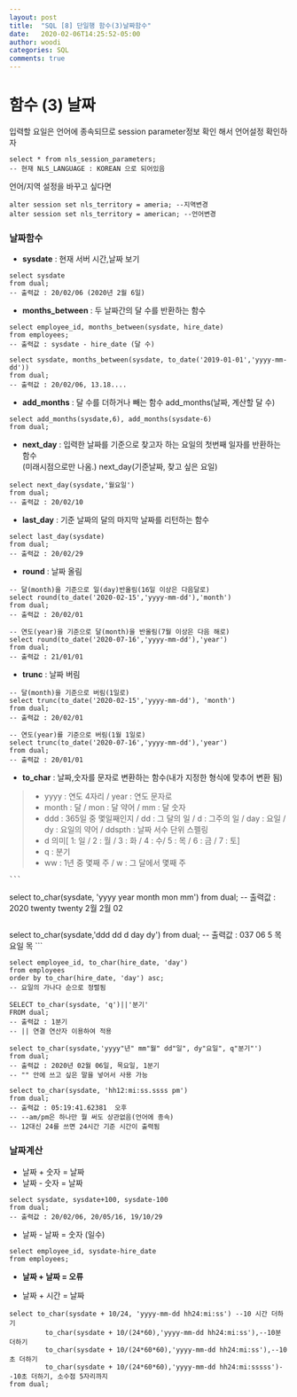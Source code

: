 ```yaml
---
layout: post
title:  "SQL [8] 단일행 함수(3)날짜함수"
date:   2020-02-06T14:25:52-05:00
author: woodi
categories: SQL
comments: true
---
```

# 함수 (3) 날짜
입력할 요일은 언어에 종속되므로 session parameter정보 확인 해서 언어설정 확인하자
```
select * from nls_session_parameters;
-- 현재 NLS_LANGUAGE : KOREAN 으로 되어있음
```

언어/지역 설정을 바꾸고 싶다면
```
alter session set nls_territory = ameria; --지역변경
alter session set nls_territory = american; --언어변경
```


### 날짜함수

- **sysdate** : 현재 서버 시간,날짜 보기
```
select sysdate
from dual;
-- 출력값 : 20/02/06 (2020년 2월 6일)
```
- **months_between** : 두 날짜간의 달 수를 반환하는 함수
```
select employee_id, months_between(sysdate, hire_date)
from employees;
-- 출력값 : sysdate - hire_date (달 수)
```
```
select sysdate, months_between(sysdate, to_date('2019-01-01','yyyy-mm-dd'))
from dual;
-- 출력값 : 20/02/06, 13.18....
```
- **add_months** : 달 수를 더하거나 빼는 함수
add_months(날짜, 계산할 달 수)
```
select add_months(sysdate,6), add_months(sysdate-6)
from dual;
```
- **next_day** : 입력한 날짜를 기준으로 찾고자 하는 요일의 첫번째 일자를 반환하는 함수<br/>(미래시점으로만 나옴.)
next_day(기준날짜, 찾고 싶은 요일)
```
select next_day(sysdate,'월요일')
from dual;
-- 출력값 : 20/02/10
```
- **last_day** : 기준 날짜의 달의 마지막 날짜를 리턴하는 함수
```
select last_day(sysdate)
from dual;
-- 출력값 : 20/02/29
```
- **round** : 날짜 올림
```
-- 달(month)을 기준으로 일(day)반올림(16일 이상은 다음달로)
select round(to_date('2020-02-15','yyyy-mm-dd'),'month')
from dual;
-- 출력값 : 20/02/01
```
```
-- 연도(year)을 기준으로 달(month)을 반올림(7월 이상은 다음 해로)
select round(to_date('2020-07-16','yyyy-mm-dd'),'year')
from dual;
-- 출력값 : 21/01/01
```
- **trunc** : 날짜 버림
```
-- 달(month)을 기준으로 버림(1일로)
select trunc(to_date('2020-02-15','yyyy-mm-dd'), 'month')
from dual;
-- 출력값 : 20/02/01
```
```
-- 연도(year)를 기준으로 버림(1월 1일로)
select trunc(to_date('2020-07-16','yyyy-mm-dd'),'year')
from dual;
-- 출력값 : 20/01/01
```
- **to_char** : 날짜,숫자를 문자로 변환하는 함수(내가 지정한 형식에 맞추어 변환 됨)
> - yyyy : 연도 4자리 / year : 연도 문자로 
> - month : 달 / mon : 달 약어 / mm : 달 숫자
> - ddd : 365일 중 몇일째인지 / dd : 그 달의 일 / d : 그주의 일 / day : 요일 / dy : 요일의 약어 / ddspth : 날짜 서수 단위 스펠링
> - d 의미[ 1: 일 / 2 : 월 / 3 : 화 / 4 : 수/ 5 : 목 / 6 : 금 / 7 : 토]
> - q : 분기
> - ww : 1년 중 몇째 주 / w : 그 달에서 몇째 주

	```
select to_char(sysdate, 'yyyy year month mon mm')
from dual;
-- 출력값 : 2020 twenty twenty 2월  2월 02
```
```
select to_char(sysdate,'ddd dd d day dy')
from dual;
-- 출력값 : 037 06 5 목요일 목
	```
```
select employee_id, to_char(hire_date, 'day')
from employees
order by to_char(hire_date, 'day') asc; 
-- 요일의 가나다 순으로 정렬됨
```
```
SELECT to_char(sysdate, 'q')||'분기'
FROM dual; 
-- 출력값 : 1분기
-- || 연결 연산자 이용하여 적용
```
```
select to_char(sysdate,'yyyy"년" mm"월" dd"일", dy"요일", q"분기"')
from dual;
-- 출력값 : 2020년 02월 06일, 목요일, 1분기
-- "" 안에 쓰고 싶은 말을 넣어서 사용 가능
```
```
select to_char(sysdate, 'hh12:mi:ss.ssss pm')
from dual;
-- 출력값 : 05:19:41.62381  오후
-- --am/pm은 하나만 뭘 써도 상관없음(언어에 종속)
-- 12대신 24를 쓰면 24시간 기준 시간이 출력됨
```

### 날짜계산
- 날짜 + 숫자 = 날짜
- 날짜 - 숫자 = 날짜
```
select sysdate, sysdate+100, sysdate-100
from dual;
-- 출력값 : 20/02/06, 20/05/16, 19/10/29
```
- 날짜 - 날짜 = 숫자 (일수)
```
select employee_id, sysdate-hire_date
from employees;
```
- **날짜 + 날짜 = 오류**

- 날짜 + 시간 = 날짜
```
select to_char(sysdate + 10/24, 'yyyy-mm-dd hh24:mi:ss') --10 시간 더하기
		 to_char(sysdate + 10/(24*60),'yyyy-mm-dd hh24:mi:ss'),--10분 더하기
         to_char(sysdate + 10/(24*60*60),'yyyy-mm-dd hh24:mi:ss'),--10초 더하기
         to_char(sysdate + 10/(24*60*60),'yyyy-mm-dd hh24:mi:sssss')--10초 더하기, 소수점 5자리까지
from dual;
```



